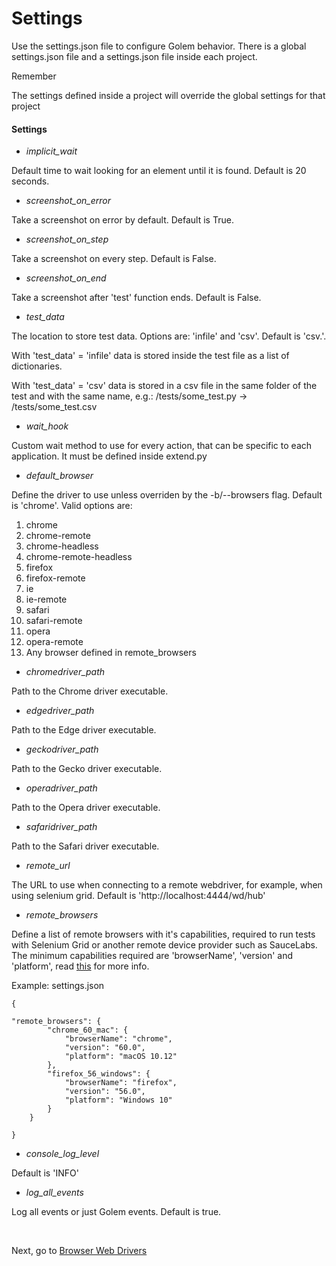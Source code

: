 Settings
==================================================

Use the settings.json file to configure Golem behavior. There is a global settings.json file and a settings.json file inside each project.

<div class="admonition note">
    <p class="first admonition-title">Remember</p>
    <p>The settings defined inside a project will override the global settings for that project</p>
</div>

#### Settings


- *implicit_wait*

Default time to wait looking for an element until it is found. Default is 20 seconds.

- *screenshot_on_error*

Take a screenshot on error by default. Default is True.

- *screenshot_on_step*

Take a screenshot on every step. Default is False.

- *screenshot_on_end*

Take a screenshot after 'test' function ends. Default is False.

- *test_data*

The location to store test data. Options are: 'infile' and 'csv'. Default is 'csv.'. 

With 'test_data' = 'infile'  data is stored inside the test file as a list of dictionaries. 

With 'test_data' = 'csv' data is stored in a csv file in the same folder of the test and with the same name, e.g.: /tests/some_test.py -> /tests/some_test.csv

- *wait_hook*

Custom wait method to use for every action, that can be specific to each application. It must be defined inside extend.py

- *default_browser*

Define the driver to use unless overriden by the -b/--browsers flag. Default is 'chrome'. Valid options are:

1. chrome
2. chrome-remote
3. chrome-headless
4. chrome-remote-headless
5. firefox
6. firefox-remote
7. ie
8. ie-remote
9. safari
10. safari-remote
11. opera
12. opera-remote
13. Any browser defined in remote_browsers

- *chromedriver_path*

Path to the Chrome driver executable.

- *edgedriver_path*

Path to the Edge driver executable.

- *geckodriver_path*

Path to the Gecko driver executable.

- *operadriver_path*

Path to the Opera driver executable.

- *safaridriver_path*

Path to the Safari driver executable.

- *remote_url*

The URL to use when connecting to a remote webdriver, for example, when using selenium grid. Default is 'http://localhost:4444/wd/hub'

- *remote_browsers*

Define a list of remote browsers with it's capabilities, required to run tests with Selenium Grid or another remote device provider such as SauceLabs.
The minimum capabilities required are 'browserName', 'version' and 'platform', read [this](https://github.com/SeleniumHQ/selenium/wiki/DesiredCapabilities) for more info.

Example: settings.json
```
{

"remote_browsers": {
        "chrome_60_mac": {
            "browserName": "chrome",
            "version": "60.0",
            "platform": "macOS 10.12"
        },
        "firefox_56_windows": {
            "browserName": "firefox",
            "version": "56.0",
            "platform": "Windows 10"
        }
    }

}
```

- *console_log_level*

Default is 'INFO'

- *log_all_events*

Log all events or just Golem events. Default is true.

<br>

Next, go to [Browser Web Drivers](browser-web-drivers.html)